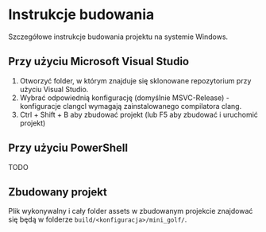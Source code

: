 # Instrukcje budowania

Szczegółowe instrukcje budowania projektu na systemie Windows.

## Przy użyciu Microsoft Visual Studio

1. Otworzyć folder, w którym znajduje się sklonowane repozytorium przy użyciu Visual Studio.
2. Wybrać odpowiednią konfigurację (domyślnie MSVC-Release) - konfiguracje clangcl wymagają zainstalowanego compilatora clang.
3. Ctrl + Shift + B aby zbudować projekt (lub F5 aby zbudować i uruchomić projekt)

## Przy użyciu PowerShell

TODO

## Zbudowany projekt

Plik wykonywalny i cały folder assets w zbudowanym projekcie znajdować się będą w folderze `build/<konfiguracja>/mini_golf/`.


